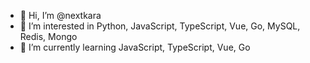 - 👋 Hi, I’m @nextkara
- 👀 I’m interested in Python, JavaScript, TypeScript, Vue, Go, MySQL, Redis, Mongo
- 🌱 I’m currently learning JavaScript, TypeScript, Vue, Go

<!---
nextkara/nextkara is a ✨ special ✨ repository because its `README.md` (this file) appears on your GitHub profile.
You can click the Preview link to take a look at your changes.
--->
